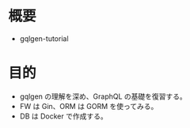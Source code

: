 # 概要

- gqlgen-tutorial

# 目的

- gqlgen の理解を深め、GraphQL の基礎を復習する。
- FW は Gin、ORM は GORM を使ってみる。
- DB は Docker で作成する。

